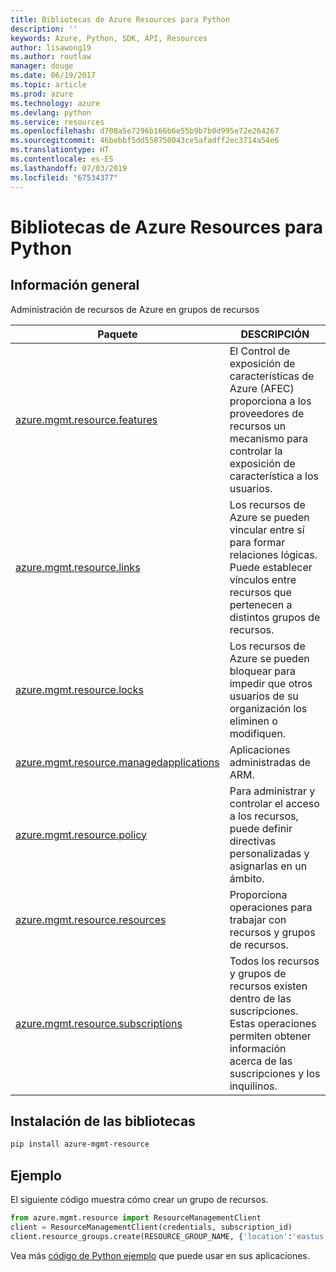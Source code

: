 ```yaml
---
title: Bibliotecas de Azure Resources para Python
description: ''
keywords: Azure, Python, SDK, API, Resources
author: lisawong19
ms.author: routlaw
manager: douge
ms.date: 06/19/2017
ms.topic: article
ms.prod: azure
ms.technology: azure
ms.devlang: python
ms.service: resources
ms.openlocfilehash: d708a5e7296b166b6e55b9b7b0d995e72e264267
ms.sourcegitcommit: 46bebbf5dd558750043ce5afadff2ec3714a54e6
ms.translationtype: HT
ms.contentlocale: es-ES
ms.lasthandoff: 07/03/2019
ms.locfileid: "67534377"
---
```

# <a name="azure-resources-libraries-for-python"></a>Bibliotecas de Azure Resources para Python 

## <a name="overview"></a>Información general 
Administración de recursos de Azure en grupos de recursos

| Paquete  |  DESCRIPCIÓN |
|---|---|
|[azure.mgmt.resource.features][1]|El Control de exposición de características de Azure (AFEC) proporciona a los proveedores de recursos un mecanismo para controlar la exposición de característica a los usuarios.|
|[azure.mgmt.resource.links][2]|Los recursos de Azure se pueden vincular entre sí para formar relaciones lógicas. Puede establecer vínculos entre recursos que pertenecen a distintos grupos de recursos.|
|[azure.mgmt.resource.locks][3]|Los recursos de Azure se pueden bloquear para impedir que otros usuarios de su organización los eliminen o modifiquen.|
|[azure.mgmt.resource.managedapplications][4]|Aplicaciones administradas de ARM.|
|[azure.mgmt.resource.policy][5]|Para administrar y controlar el acceso a los recursos, puede definir directivas personalizadas y asignarlas en un ámbito.|
|[azure.mgmt.resource.resources][6]| Proporciona operaciones para trabajar con recursos y grupos de recursos.|
|[azure.mgmt.resource.subscriptions][7]|Todos los recursos y grupos de recursos existen dentro de las suscripciones. Estas operaciones permiten obtener información acerca de las suscripciones y los inquilinos.|

[1]: /python/api/azure.mgmt.resource.features
[2]: /python/api/azure.mgmt.resource.links
[3]: /python/api/azure.mgmt.resource.locks
[4]: /python/api/azure.mgmt.resource.managedapplications
[5]: /python/api/azure.mgmt.resource.policy
[6]: /python/api/azure.mgmt.resource.resources
[7]: /python/api/azure.mgmt.resource.subscriptions

## <a name="install-the-libraries"></a>Instalación de las bibliotecas 
```bash
pip install azure-mgmt-resource
```

## <a name="example"></a>Ejemplo
El siguiente código muestra cómo crear un grupo de recursos. 

```python
from azure.mgmt.resource import ResourceManagementClient
client = ResourceManagementClient(credentials, subscription_id)
client.resource_groups.create(RESOURCE_GROUP_NAME, {'location':'eastus'})
```

Vea más [código de Python ejemplo](https://azure.microsoft.com/resources/samples/?platform=python) que puede usar en sus aplicaciones. 